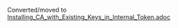 Converted/moved to [Installing_CA_with_Existing_Keys_in_Internal_Token.adoc](../ca/Installing_CA_with_Existing_Keys_in_Internal_Token.adoc)